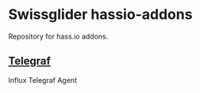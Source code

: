 # Swissglider hassio-addons

Repository for hass.io addons.

## [Telegraf](https://github.com/swissglider/hassio-addons/tree/master/telegraf)

Influx Telegraf Agent
